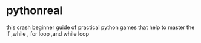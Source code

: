 # pythonreal
this crash beginner guide of practical python  games that help to master the if ,while , for loop ,and while loop 
